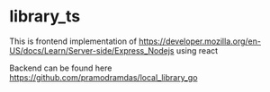 # library_ts

This is frontend implementation of https://developer.mozilla.org/en-US/docs/Learn/Server-side/Express_Nodejs using react

Backend can be found here  
https://github.com/pramodramdas/local_library_go
